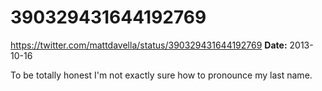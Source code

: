 # 390329431644192769
https://twitter.com/mattdavella/status/390329431644192769
**Date:** 2013-10-16

To be totally honest I'm not exactly sure how to pronounce my last name.
